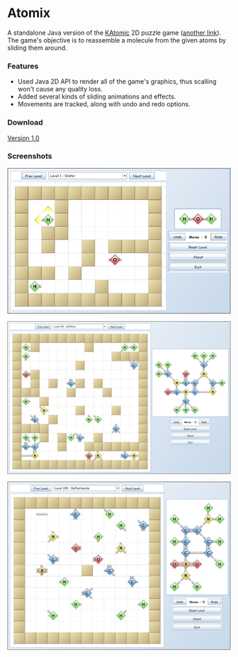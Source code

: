 # Atomix

A standalone Java version of the [KAtomic](https://games.kde.org/game.php?game=katomic) 2D puzzle game ([another link](http://kp-atomix.googlecode.com/hg/index.html)). The game's objective is to reassemble a molecule from the given atoms by sliding them around.

### Features

* Used Java 2D API to render all of the game's graphics, thus scalling won't cause any quality loss.
* Added several kinds of sliding animations and effects.
* Movements are tracked, along with undo and redo options.

### Download

[Version 1.0](https://github.com/bishoybassem/atomix/releases/download/v1.0/Atomix.jar)

### Screenshots

![screen1](/screenshots/screen1.jpg)

![screen2](/screenshots/screen2.jpg)

![screen3](/screenshots/screen3.jpg)

